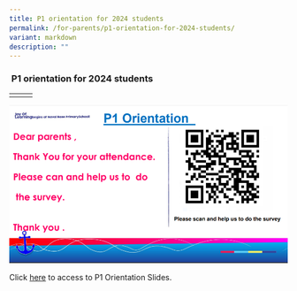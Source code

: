 ```yaml
---
title: P1 orientation for 2024 students
permalink: /for-parents/p1-orientation-for-2024-students/
variant: markdown
description: ""
---
```

###  P1 orientation for 2024 students

|  |  |  |
| -------- | -------- | -------- |
|      |      |      |

![](/images/P1%20Orientation%202024/P1_Orientation_Survey.PNG)

Click [here](file:///C:/Users/S9404162G/Desktop/P1%20Orientation%202023_schoolwebsite_edit.pdf) to access to P1 Orientation Slides. 